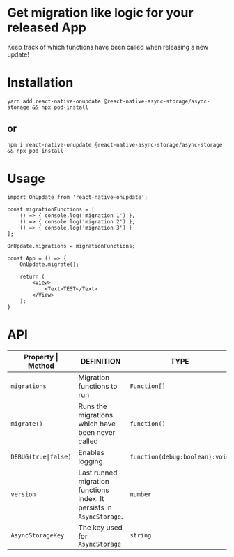 # Get migration like logic for your released App

Keep track of which functions have been called when releasing a new update!

# Installation

`yarn add react-native-onupdate @react-native-async-storage/async-storage && npx pod-install`

## or

`npm i react-native-onupdate @react-native-async-storage/async-storage && npx pod-install`

# Usage

```
import OnUpdate from 'react-native-onupdate';

const migrationFunctions = [
    () => { console.log('migration 1') },
    () => { console.log('migration 2') },
    () => { console.log('migration 3') }
];

OnUpdate.migrations = migrationFunctions;

const App = () => {
    OnUpdate.migrate();

    return (
        <View>
            <Text>TEST</Text>
        </View>
    );
}
```

# API

| Property \| Method   | DEFINITION                                                            | TYPE                           |
| -------------------- | --------------------------------------------------------------------- | ------------------------------ |
| `migrations`         | Migration functions to run                                            | `Function[]`                   |
| `migrate()`          | Runs the migrations which have been never called                      | `function()`                   |
| `DEBUG(true\|false)` | Enables logging                                                       | `function(debug:boolean):void` |
| `version`            | Last runned migration functions index. It persists in `AsyncStorage`. | `number`                       |
| `AsyncStorageKey`    | The key used for `AsyncStorage`                                       | `string`                       |
